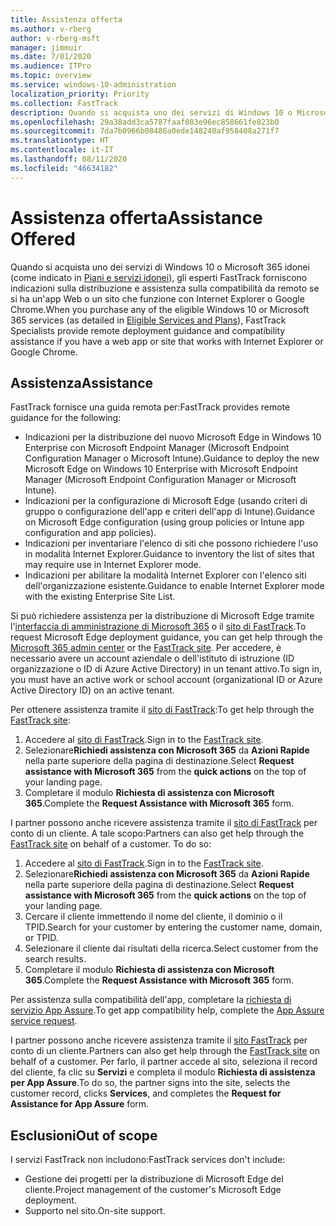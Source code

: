 ```yaml
---
title: Assistenza offerta
ms.author: v-rberg
author: v-rberg-msft
manager: jimmuir
ms.date: 7/01/2020
ms.audience: ITPro
ms.topic: overview
ms.service: windows-10-administration
localization_priority: Priority
ms.collection: FastTrack
description: Quando si acquista uno dei servizi di Windows 10 o Microsoft 365 (come indicato in Piani e servizi idonei), gli esperti FastTrack forniscono indicazioni sulla distribuzione e assistenza sulla compatibilità da remoto se si ha un'app Web o un sito che funzione con Internet Explorer o Google Chrome.
ms.openlocfilehash: 29a38add3ca5787faaf083e96ec858661fe823b0
ms.sourcegitcommit: 7da7b0966b08486a0ede148240af958408a271f7
ms.translationtype: HT
ms.contentlocale: it-IT
ms.lasthandoff: 08/11/2020
ms.locfileid: "46634182"
---
```

# <a name="assistance-offered"></a><span data-ttu-id="3be34-103">Assistenza offerta</span><span class="sxs-lookup"><span data-stu-id="3be34-103">Assistance Offered</span></span>

<span data-ttu-id="3be34-104">Quando si acquista uno dei servizi di Windows 10 o Microsoft 365 idonei (come indicato in [Piani e servizi idonei](M365-eligible-services-and-plans.md)), gli esperti FastTrack forniscono indicazioni sulla distribuzione e assistenza sulla compatibilità da remoto se si ha un'app Web o un sito che funzione con Internet Explorer o Google Chrome.</span><span class="sxs-lookup"><span data-stu-id="3be34-104">When you purchase any of the eligible Windows 10 or Microsoft 365 services (as detailed in [Eligible Services and Plans](M365-eligible-services-and-plans.md)), FastTrack Specialists provide remote deployment guidance and compatibility assistance if you have a web app or site that works with Internet Explorer or Google Chrome.</span></span> 

## <a name="assistance"></a><span data-ttu-id="3be34-105">Assistenza</span><span class="sxs-lookup"><span data-stu-id="3be34-105">Assistance</span></span>

<span data-ttu-id="3be34-106">FastTrack fornisce una guida remota per:</span><span class="sxs-lookup"><span data-stu-id="3be34-106">FastTrack provides remote guidance for the following:</span></span>
- <span data-ttu-id="3be34-107">Indicazioni per la distribuzione del nuovo Microsoft Edge in Windows 10 Enterprise con Microsoft Endpoint Manager (Microsoft Endpoint Configuration Manager o Microsoft Intune).</span><span class="sxs-lookup"><span data-stu-id="3be34-107">Guidance to deploy the new Microsoft Edge on Windows 10 Enterprise with Microsoft Endpoint Manager (Microsoft Endpoint Configuration Manager or Microsoft Intune).</span></span>
- <span data-ttu-id="3be34-108">Indicazioni per la configurazione di Microsoft Edge (usando criteri di gruppo o configurazione dell'app e criteri dell'app di Intune).</span><span class="sxs-lookup"><span data-stu-id="3be34-108">Guidance on Microsoft Edge configuration (using group policies or Intune app configuration and app policies).</span></span>
- <span data-ttu-id="3be34-109">Indicazioni per inventariare l'elenco di siti che possono richiedere l'uso in modalità Internet Explorer.</span><span class="sxs-lookup"><span data-stu-id="3be34-109">Guidance to inventory the list of sites that may require use in Internet Explorer mode.</span></span>
- <span data-ttu-id="3be34-110">Indicazioni per abilitare la modalità Internet Explorer con l'elenco siti dell'organizzazione esistente.</span><span class="sxs-lookup"><span data-stu-id="3be34-110">Guidance to enable Internet Explorer mode with the existing Enterprise Site List.</span></span>

<span data-ttu-id="3be34-111">Si può richiedere assistenza per la distribuzione di Microsoft Edge tramite l'[interfaccia di amministrazione di Microsoft 365](https://go.microsoft.com/fwlink/?linkid=2032704) o il [sito di FastTrack](https://go.microsoft.com/fwlink/?linkid=780698).</span><span class="sxs-lookup"><span data-stu-id="3be34-111">To request Microsoft Edge deployment guidance, you can get help through the [Microsoft 365 admin center](https://go.microsoft.com/fwlink/?linkid=2032704) or the [FastTrack site](https://go.microsoft.com/fwlink/?linkid=780698).</span></span> <span data-ttu-id="3be34-112">Per accedere, è necessario avere un account aziendale o dell'istituto di istruzione (ID organizzazione o ID di Azure Active Directory) in un tenant attivo.</span><span class="sxs-lookup"><span data-stu-id="3be34-112">To sign in, you must have an active work or school account (organizational ID or Azure Active Directory ID) on an active tenant.</span></span> 

<span data-ttu-id="3be34-113">Per ottenere assistenza tramite il [sito di FastTrack](https://go.microsoft.com/fwlink/?linkid=780698):</span><span class="sxs-lookup"><span data-stu-id="3be34-113">To get help through the [FastTrack site](https://go.microsoft.com/fwlink/?linkid=780698):</span></span> 
1.    <span data-ttu-id="3be34-114">Accedere al [sito di FastTrack](https://go.microsoft.com/fwlink/?linkid=780698).</span><span class="sxs-lookup"><span data-stu-id="3be34-114">Sign in to the [FastTrack site](https://go.microsoft.com/fwlink/?linkid=780698).</span></span> 
2.    <span data-ttu-id="3be34-115">Selezionare**Richiedi assistenza con Microsoft 365** da **Azioni Rapide** nella parte superiore della pagina di destinazione.</span><span class="sxs-lookup"><span data-stu-id="3be34-115">Select **Request assistance with Microsoft 365** from the **quick actions** on the top of your landing page.</span></span>
3.    <span data-ttu-id="3be34-116">Completare il modulo **Richiesta di assistenza con Microsoft 365**.</span><span class="sxs-lookup"><span data-stu-id="3be34-116">Complete the **Request Assistance with Microsoft 365** form.</span></span>
  
<span data-ttu-id="3be34-p102">I partner possono anche ricevere assistenza tramite il [sito di FastTrack](https://go.microsoft.com/fwlink/?linkid=780698) per conto di un cliente. A tale scopo:</span><span class="sxs-lookup"><span data-stu-id="3be34-p102">Partners can also get help through the [FastTrack site](https://go.microsoft.com/fwlink/?linkid=780698) on behalf of a customer. To do so:</span></span>
1.    <span data-ttu-id="3be34-119">Accedere al [sito di FastTrack](https://go.microsoft.com/fwlink/?linkid=780698).</span><span class="sxs-lookup"><span data-stu-id="3be34-119">Sign in to the [FastTrack site](https://go.microsoft.com/fwlink/?linkid=780698).</span></span> 
2.    <span data-ttu-id="3be34-120">Selezionare**Richiedi assistenza con Microsoft 365** da **Azioni Rapide** nella parte superiore della pagina di destinazione.</span><span class="sxs-lookup"><span data-stu-id="3be34-120">Select **Request assistance with Microsoft 365** from the **quick actions** on the top of your landing page.</span></span>
3.    <span data-ttu-id="3be34-121">Cercare il cliente immettendo il nome del cliente, il dominio o il TPID.</span><span class="sxs-lookup"><span data-stu-id="3be34-121">Search for your customer by entering the customer name, domain, or TPID.</span></span>
4.    <span data-ttu-id="3be34-122">Selezionare il cliente dai risultati della ricerca.</span><span class="sxs-lookup"><span data-stu-id="3be34-122">Select customer from the search results.</span></span>
5.    <span data-ttu-id="3be34-123">Completare il modulo **Richiesta di assistenza con Microsoft 365**.</span><span class="sxs-lookup"><span data-stu-id="3be34-123">Complete the **Request Assistance with Microsoft 365** form.</span></span>
 
<span data-ttu-id="3be34-124">Per assistenza sulla compatibilità dell'app, completare la [richiesta di servizio App Assure](https://go.microsoft.com/fwlink/?linkid=2022721).</span><span class="sxs-lookup"><span data-stu-id="3be34-124">To get app compatibility help, complete the [App Assure service request](https://go.microsoft.com/fwlink/?linkid=2022721).</span></span>

<span data-ttu-id="3be34-125">I partner possono anche ricevere assistenza tramite il [sito FastTrack](https://go.microsoft.com/fwlink/?linkid=780698) per conto di un cliente.</span><span class="sxs-lookup"><span data-stu-id="3be34-125">Partners can also get help through the [FastTrack site](https://go.microsoft.com/fwlink/?linkid=780698) on behalf of a customer.</span></span> <span data-ttu-id="3be34-126">Per farlo, il partner accede al sito, seleziona il record del cliente, fa clic su **Servizi** e completa il modulo **Richiesta di assistenza per App Assure**.</span><span class="sxs-lookup"><span data-stu-id="3be34-126">To do so, the partner signs into the site, selects the customer record, clicks **Services**, and completes the **Request for Assistance for App Assure** form.</span></span>

## <a name="out-of-scope"></a><span data-ttu-id="3be34-127">Esclusioni</span><span class="sxs-lookup"><span data-stu-id="3be34-127">Out of scope</span></span>

<span data-ttu-id="3be34-128">I servizi FastTrack non includono:</span><span class="sxs-lookup"><span data-stu-id="3be34-128">FastTrack services don't include:</span></span>
- <span data-ttu-id="3be34-129">Gestione dei progetti per la distribuzione di Microsoft Edge del cliente.</span><span class="sxs-lookup"><span data-stu-id="3be34-129">Project management of the customer's Microsoft Edge deployment.</span></span>
- <span data-ttu-id="3be34-130">Supporto nel sito.</span><span class="sxs-lookup"><span data-stu-id="3be34-130">On-site support.</span></span>

